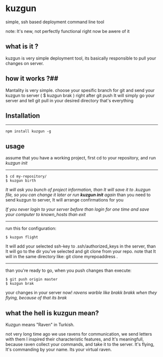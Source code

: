 # kuzgun
simple, ssh based deployment command line tool

note: It's new, not perfectly functional right now be awere of it

## what is it ? ##
kuzgun is very simple deployment tool, its basically responsible to pull your changes on server.

## how it works ?##
Mantality is very simple. choose your spesific branch for git and send your kuzgun to server ( $ kuzgun brak ) right after git push
It will simply go your server and tell git pull in your desired directory
that's everything


## Installation ##

----------

    npm install kuzgun -g

## usage ##
assume that you have a working project, first cd to your repository, and run *kuzgun init*

----------

    $ cd my-repository/
    $ kuzgun birth

*It will ask you bunch of project information, than It will save it to .kuzgun file, so you can change it later or run **kuzgun init** again*
than you need to send kuzgun to server, It will arrange confirmations for you

*If you never login to your server before than login for one time and save your computer to known_hosts than exit*

----------

run this for configuration:

    $ kuzgun flight

It will add your selected ssh-key to .ssh/authorized_keys in the server, than It will go to the dir you've selected and git clone from your repo.
note that It will in the same directory like: git clone myrepoaddress .

----------

than you're ready to go, when you push changes than execute:

    $ git push origin master
    $ kuzgun brak
your changes in your server now!
*ravens warble like brakk brakk when they flying, because of that its brak*

## what the hell is kuzgun mean? ##
Kuzgun means "Raven" in Turkish.

not very long time ago we use ravens for communication, we send letters with them
I inspired their characteristic features, and It's meaningfull, because raven collect your commands, and take it to the server.
It's flying, It's commanding by your name.
Its your virtual raven.

